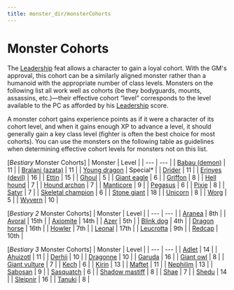 ```yaml
---
title: monster_dir/monsterCohorts
---
```

# Monster Cohorts

The [Leadership](../feats#_leadership) feat allows a character to gain a loyal cohort. With the GM's approval, this cohort can be a similarly aligned monster rather than a humanoid with the appropriate number of class levels. Monsters on the following list all work well as cohorts (be they bodyguards, mounts, assassins, etc.)—their effective cohort “level” corresponds to the level available to the PC as afforded by his [Leadership](../feats#_leadership) score.

A monster cohort gains experience points as if it were a character of its cohort level, and when it gains enough XP to advance a level, it should generally gain a key class level (fighter is often the best choice for most cohorts). You can use the monsters on the following table as guidelines when determining effective cohort levels for monsters not on this list.

[_Bestiary_ Monster Cohorts]
| Monster | Level |
| --- | --- |
| [Babau (demon)](monster_dir/demon#_demon-babau) | 11 |
| [Bralani (azata)](monsters/azata#_azata-bralani) | 11 |
| [Young dragon](monster_dir/dragon) | Special\* |
| [Drider](monsters/drider) | 11 |
| [Erinyes (devil)](monster_dir/devil#_devil-erinyes) | 16 |
| [Ettin](monsters/ettin) | 15 |
| [Ghoul](monster_dir/ghoul) | 5 |
| [Giant eagle](monsters/eagle#_eagle-giant) | 6 |
| [Griffon](monster_dir/griffon) | 8 |
| [Hell hound](monsters/hellHound) | 7 |
| [Hound archon](monster_dir/archon#_archon-hound) | 7 |
| [Manticore](monsters/manticore) | 9 |
| [Pegasus](monster_dir/pegasus) | 6 |
| [Pixie](monsters/pixie) | 8 |
| [Satyr](monster_dir/satyr) | 7 |
| [Skeletal champion](monsters/skeletalChampion) | 6 |
| [Stone giant](monster_dir/giant#_giant-stone) | 18 |
| [Unicorn](monsters/unicorn) | 8 |
| [Worg](monster_dir/worg) | 5 |
| [Wyvern](monsters/wyvern) | 10 |

[_Bestiary 2_ Monster Cohorts]
| Monster | Level |
| --- | --- |
| [Aranea](additionalMonster_dir/aranea) | 8th |
| [Avoral](additionalMonsters/agathion#_agathion,-avoral) | 15th |
| [Axiomite](additionalMonster_dir/axiomite) | 14th |
| [Azer](additionalMonsters/azer) | 5th |
| [Blink dog](additionalMonster_dir/blinkdog) | 4th |
| [Dragon horse](additionalMonsters/dragonhorse) | 16th |
| [Howler](additionalMonster_dir/howler) | 7th |
| [Leonal](additionalMonsters/agathion#_agathion,-leonal) | 17th |
| [Leucrotta](additionalMonster_dir/leucrotta) | 9th |
| [Redcap](additionalMonsters/redcap) | 10th |

[_Bestiary 3_ Monster Cohorts]
| Monster | Level |
| --- | --- |
| [Adlet](bestiary3/adlet) | 14 |
| [Ahuizotl](bestiary3/ahuizotl) | 11 |
| [Derhii](bestiary3/derhii) | 10 |
| [Dragonne](bestiary3/dragonne) | 10 |
| [Garuda](bestiary3/garuda) | 16 |
| [Giant owl](bestiary3/owl) | 8 |
| [Giant vulture](bestiary3/vulture) | 7 |
| [Kech](bestiary3/kech) | 6 |
| [Kirin](bestiary3/kirin) | 13 |
| [Maftet](bestiary3/maftet) | 11 |
| [Nephilim](bestiary3/nephilim) | 13 |
| [Sabosan](bestiary3/sabosan) | 9 |
| [Sasquatch](bestiary3/sasquatch) | 6 |
| [Shadow mastiff](bestiary3/shadowMastiff) | 8 |
| [Shae](bestiary3/shae) | 7 |
| [Shedu](bestiary3/shedu) | 14 |
| [Sleipnir](bestiary3/sleipnir) | 16 |
| [Tanuki](bestiary3/tanuki) | 8 |

